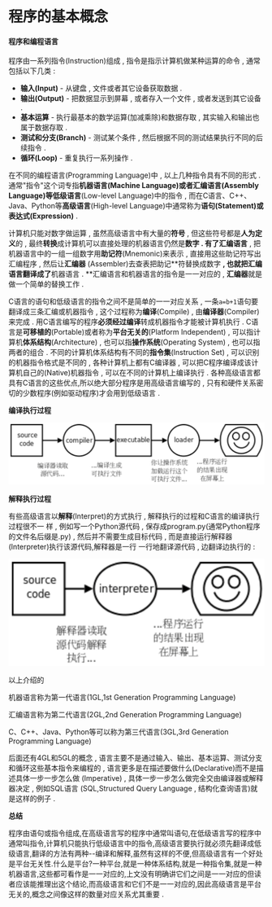 # 程序的基本概念

#### 程序和编程语言

程序由一系列指令\(Instruction\)组成 , 指令是指示计算机做某种运算的命令 , 通常包括以下几类 :

* **输入\(Input\)** - 从键盘 , 文件或者其它设备获取数据 . 
* **输出\(Output\)** - 把数据显示到屏幕 , 或者存入一个文件 , 或者发送到其它设备 . 
* **基本运算** - 执行最基本的数学运算\(加减乘除\)和数据存取 , 其实输入和输出也属于数据存取 . 
* **测试和分支\(Branch\)** - 测试某个条件 , 然后根据不同的测试结果执行不同的后续指令 . 
* **循环\(Loop\)** - 重复执行一系列操作 . 

在不同的编程语言\(Programming Language\)中 , 以上几种指令具有不同的形式 . 通常"指令"这个词专指**机器语言\(Machine Language\)**或者**汇编语言\(Assembly Language\)**等**低级语言**\(Low-level Language\)中的指令 , 而在C语言、C++、Java、Python等**高级语言**\(High-level Language\)中通常称为**语句\(Statement\)**或**表达式\(Expression\)** .

计算机只能对数字做运算 , 虽然高级语言中有大量的**符号** , 但这些符号都是**人为定义**的 , 最终**转换**成计算机可以直接处理的机器语言仍然是**数字 . **有了**汇编语言** , 把机器语言中的一组一组数字用**助记符**\(Mnemonic\)来表示 , 直接用这些助记符写出汇编程序 , 然后让**汇编器** \(Assembler\)去查表把助记**符替换成数字 **, 也就把汇编语言翻译成了**机器语言 . **汇编语言和机器语言的指令是一一对应的 , **汇编器**就是做一个简单的替换工作 .

C语言的语句和低级语言的指令之间不是简单的一一对应关系 , 一条`a=b+1`语句要翻译成三条汇编或机器指令 , 这个过程称为**编译**\(Compile\) , 由**编译器**\(Compiler\)来完成  . 用C语言编写的程序**必须经过编译**转成机器指令才能被计算机执行 . C语言是**可移植的**\(Portable\)或者称为**平台无关的**\(Platform Independent\) , 可以指计算机**体系结构**\(Architecture\) , 也可以指**操作系统**\(Operating System\) , 也可以指两者的组合 . 不同的计算机体系结构有不同的**指令集**\(Instruction Set\) , 可以识别的机器指令格式是不同的 , 各种计算机上都有C编译器 , 可以把C程序编译成该计算机自己的\(Native\)机器指令 , 可以在不同的计算机上编译执行 . 各种高级语言都具有C语言的这些优点,所以绝大部分程序是用高级语言编写的 , 只有和硬件关系密切的少数程序\(例如驱动程序\)才会用到低级语言 .

**编译执行过程**

![](/assets/bianyizhixingguocheng.png)

**解释执行过程**

有些高级语言以**解释**\(Interpret\)的方式执行 , 解释执行的过程和C语言的编译执行过程很不一 样 , 例如写一个Python源代码 , 保存成program.py\(通常Python程序的文件名后缀是.py\) , 然后并不需要生成目标代码 , 而是直接运行解释器\(Interpreter\)执行该源代码,解释器是一行 一行地翻译源代码 , 边翻译边执行的 :

![](/assets/jieshizhixingguocheng.png)

以上介绍的

机器语言称为第一代语言\(1GL,1st Generation Programming Language\)

汇编语言称为第二代语言\(2GL,2nd Generation Programming Language\)

C、C++、Java、Python等可以称为第三代语言\(3GL,3rd Generation Programming Language\)

后面还有4GL和5GL的概念 , 语言主要不是通过输入、输出、基本运算、测试分支和循环这些基本指令来编程的 , 语言更多是在描述要做什么\(Declarative\)而不是描述具体一步一步怎么做 \(Imperative\) , 具体一步一步怎么做完全交由编译器或解释器决定 , 例如SQL语言 \(SQL,Structured Query Language , 结构化查询语言\)就是这样的例子 .

**总结**

程序由语句或指令组成,在高级语言写的程序中通常叫语句,在低级语言写的程序中通常叫指令,计算机只能执行低级语言中的指令,高级语言要执行就必须先翻译成低级语言,翻译的方法有两种--编译和解释,虽然有这样的不便,但高级语言有一个好处是平台无关性.什么是平台?一种平台,就是一种体系结构,就是一种指令集,就是一种机器语言,这些都可看作是一一对应的,上文没有明确讲它们之间是一一对应的但读者应该能推理出这个结论,而高级语言和它们不是一一对应的,因此高级语言是平台无关的,概念之间像这样的数量对应关系尤其重要 . 





